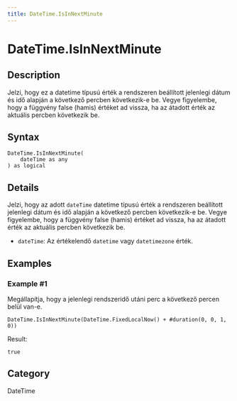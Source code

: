 ```yaml
---
title: DateTime.IsInNextMinute
---
```


# DateTime.IsInNextMinute


## Description

Jelzi, hogy ez a datetime típusú érték a rendszeren beállított jelenlegi dátum és idő alapján a következő percben következik-e be. Vegye figyelembe, hogy a függvény false (hamis) értéket ad vissza, ha az átadott érték az aktuális percben következik be.


## Syntax

```powerquery
DateTime.IsInNextMinute(
    dateTime as any
) as logical
```


## Details

Jelzi, hogy az adott <code>dateTime</code> datetime típusú érték a rendszeren beállított jelenlegi dátum és idő alapján a következő percben következik-e be. Vegye figyelembe, hogy a függvény false (hamis) értéket ad vissza, ha az átadott érték az aktuális percben következik be.      <ul>      <li><code>dateTime</code>: Az értékelendő <code>datetime</code> vagy <code>datetimezone</code> érték.</li>      </ul>


## Examples

### Example #1 
Megállapítja, hogy a jelenlegi rendszeridő utáni perc a következő percen belül van-e.
```powerquery
DateTime.IsInNextMinute(DateTime.FixedLocalNow() + #duration(0, 0, 1, 0))
```

Result: 
```powerquery
true
```




## Category
DateTime
